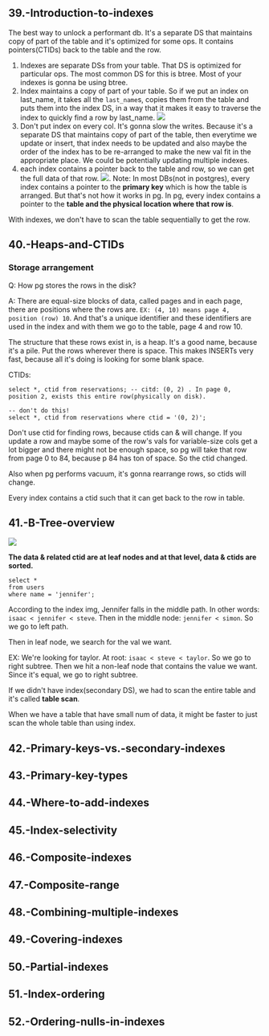 ## 39.-Introduction-to-indexes
The best way to unlock a performant db. It's a separate DS that maintains copy of part of the table and it's optimized for some ops.
It contains pointers(CTIDs) back to the table and the row.

1. Indexes are separate DSs from your table. That DS is optimized for particular ops. The most common DS for this is btree. 
Most of your indexes is gonna be using btree.
2. Index maintains a copy of part of your table. So if we put an index on last_name, it takes all the `last_name`s, copies them from
the table and puts them into the index DS, in a way that it makes it easy to traverse the index to quickly find a row by last_name.
![](img/39-1.png)
3. Don't put index on every col. It's gonna slow the writes. Because it's a separate DS that maintains copy of part of the table,
then everytime we update or insert, that index needs to be updated and also maybe the order of the index has to be re-arranged to make
the new val fit in the appropriate place. We could be potentially updating multiple indexes.
4. each index contains a pointer back to the table and row, so we can get the full data of that row. ![](img/39-2.png).
Note: In most DBs(not in postgres), every index contains a pointer to the **primary key** which is how the table is arranged. But that's not
how it works in pg. In pg, every index contains a pointer to the **table and the physical location where that row is**.

With indexes, we don't have to scan the table sequentially to get the row. 

## 40.-Heaps-and-CTIDs
### Storage arrangement
Q: How pg stores the rows in the disk?

A: There are equal-size blocks of data, called pages and in each page, there are positions where the rows are.
`EX: (4, 10) means page 4, position (row) 10`. And that's a unique identifier and these identifiers are used in the index and
with them we go to the table, page 4 and row 10.

The structure that these rows exist in, is a heap. It's a good name, because it's a pile. Put the rows wherever there is space.
This makes INSERTs very fast, because all it's doing is looking for some blank space.

CTIDs:
```postgresql
select *, ctid from reservations; -- citd: (0, 2) . In page 0, position 2, exists this entire row(physically on disk).

-- don't do this!
select *, ctid from reservations where ctid = '(0, 2)';
```
Don't use ctid for finding rows, because ctids can & will change. If you update a row and maybe some of the row's vals for
variable-size cols get a lot bigger and there might not be enough space, so pg will take that row from page 0 to 84, because
p 84 has ton of space. So the ctid changed.

Also when pg performs vacuum, it's gonna rearrange rows, so ctids will change.

Every index contains a ctid such that it can get back to the row in table.

## 41.-B-Tree-overview
![](img/41-1.png)

**The data & related ctid are at leaf nodes and at that level, data & ctids are sorted.**
```postgresql
select *
from users
where name = 'jennifer';
```
According to the index img, Jennifer falls in the middle path. In other words: `isaac < jennifer < steve`.
Then in the middle node: `jennifer < simon`. So we go to left path.

Then in leaf node, we search for the val we want.

EX: We're looking for taylor. At root: `isaac < steve < taylor`. So we go to right subtree.
Then we hit a non-leaf node that contains the value we want. Since it's equal, we go to right subtree.

If we didn't have index(secondary DS), we had to scan the entire table and it's called **table scan**.

When we have a table that have small num of data, it might be faster to just scan the whole table than using index.

## 42.-Primary-keys-vs.-secondary-indexes
## 43.-Primary-key-types
## 44.-Where-to-add-indexes
## 45.-Index-selectivity
## 46.-Composite-indexes
## 47.-Composite-range
## 48.-Combining-multiple-indexes
## 49.-Covering-indexes
## 50.-Partial-indexes
## 51.-Index-ordering
## 52.-Ordering-nulls-in-indexes